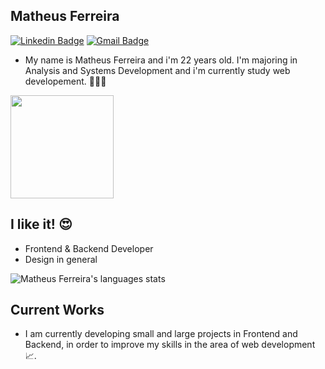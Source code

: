 ## Matheus Ferreira

[![Linkedin Badge](https://img.shields.io/badge/-Matheus%20Ferreira-ad0c5a?style=flat-square&logo=Linkedin&logoColor=white&link=https://www.linkedin.com/in/matheusfsiqueira/)](https://www.linkedin.com/in/matheusfsiqueira/) 
[![Gmail Badge](https://img.shields.io/badge/-matheus.ferreira9@hotmail.com-ad0c5a?style=flat-square&logo=Gmail&logoColor=white&link=mailto:matheus.ferreira9@hotmail.com)](mailto:matheus.ferreira9@hotmail.com)

 * My name is Matheus Ferreira and i'm 22 years old. I'm majoring in Analysis and Systems Development and i'm currently study web developement. 👨🏼‍🎓

<p align="left">
  <a href="https://github.com/anuraghazra/github-readme-stats">
    <img
      align="center"
      height="165"
      src="https://github-readme-stats.vercel.app/api?username=iammatheus&count_private=true&show_icons=true&custom_title=Github%20Status&hide=issues&theme=radical"
    />
  </a>
</p>

## I like it! 😍
* Frontend & Backend Developer
* Design in general

![Matheus Ferreira's languages stats](https://github-readme-stats.vercel.app/api/top-langs/?username=iammatheus&layout=compact&&theme=radical)

## Current Works 

 * I am currently developing small and large projects in Frontend and Backend,  in order to improve my skills in the area of ​​web development 📈.
